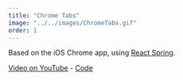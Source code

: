 ```yaml
---
title: "Chrome Tabs"
image: "../../images/ChromeTabs.gif"
order: 1
---
```


Based on the iOS Chrome app, using [React Spring](http://www.react-spring.io/).

[Video on YouTube](https://www.youtube.com/watch?v=uH7am5ewY8M) - [Code](https://github.com/lexanth/react-web-chrome-tabs)

